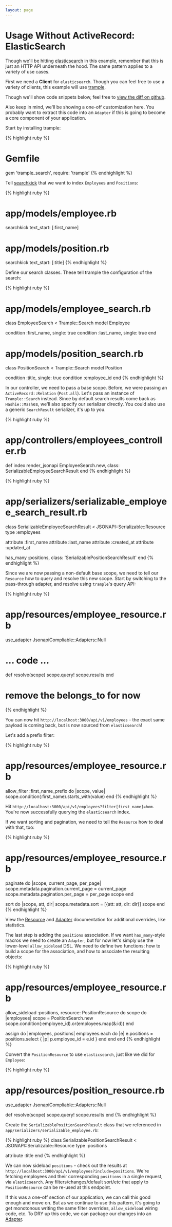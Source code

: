 ```yaml
---
layout: page
---
```


Usage Without ActiveRecord: ElasticSearch
==========

Though we'll be hitting [elasticsearch](https://www.elastic.co) in this
example, remember that this is just an HTTP API underneath the hood. The
same pattern applies to a variety of use cases.

First we need a **Client** for `elasticsearch`. Though you can feel free
to use a variety of clients, this example will use [trample](http://richmolj.github.io/trample).

Though we'll show code snippets below, feel free to [view the diff on
github](https://github.com/jsonapi-suite/employee_directory/compare/step_23_disassociation...elasticsearch).

Also keep in mind, we'll be showing a one-off customization here. You
probably want to extract this code into an `Adapter` if this is going to
become a core component of your application.

Start by installing trample:

{% highlight ruby %}
# Gemfile
gem 'trample_search', require: 'trample'
{% endhighlight %}

Tell [searchkick](https://github.com/ankane/searchkick) that we want to
index `Employee`s and `Position`s:

{% highlight ruby %}
# app/models/employee.rb
searchkick text_start: [:first_name]

# app/models/position.rb
searchkick text_start: [:title]
{% endhighlight %}

Define our search classes. These tell trample the configuration of the
search:

{% highlight ruby %}
# app/models/employee_search.rb
class EmployeeSearch < Trample::Search
  model Employee

  condition :first_name, single: true
  condition :last_name, single: true
end

# app/models/position_search.rb
class PositionSearch < Trample::Search
  model Position

  condition :title, single: true
  condition :employee_id
end
{% endhighlight %}

In our controller, we need to pass a base scope. Before, we were passing
an `ActiveRecord::Relation` (`Post.all`). Let's pass an instance
of `Trample::Search` instead. Since by default search results come back
as `Hashie::Mash`es, we'll also specify our serializer directly. You
could also use a generic `SearchResult` serializer, it's up to you.

{% highlight ruby %}
# app/controllers/employees_controller.rb
def index
  render_jsonapi EmployeeSearch.new,
    class: SerializableEmployeeSearchResult
end
{% endhighlight %}

{% highlight ruby %}
# app/serializers/serializable_employee_search_result.rb
class SerializableEmployeeSearchResult < JSONAPI::Serializable::Resource
  type :employees

  attribute :first_name
  attribute :last_name
  attribute :created_at
  attribute :updated_at

  has_many :positions, class: 'SerializablePositionSearchResult'
end
{% endhighlight %}

Since we are now passing a non-default base scope, we need to tell our
`Resource` how to query and resolve this new scope. Start by switching to
the pass-through adapter, and resolve using `trample`'s query API:

{% highlight ruby %}
# app/resources/employee_resource.rb
use_adapter JsonapiCompliable::Adapters::Null
# ... code ...
def resolve(scope)
  scope.query!
  scope.results
end

# remove the belongs_to for now
{% endhighlight %}



You can now hit `http://localhost:3000/api/v1/employees` - the exact
same payload is coming back, but is now sourced from `elasticsearch`!

Let's add a prefix filter:

{% highlight ruby %}
# app/resources/employee_resource.rb
allow_filter :first_name_prefix do |scope, value|
  scope.condition(:first_name).starts_with(value)
end
{% endhighlight %}

Hit `http://localhost:3000/api/v1/employees?filter[first_name]=hom`.
You're now successfully querying the `elasticsearch` index.

 If we want sorting and pagination, we need to tell the `Resource`
 how to deal with that, too:

{% highlight ruby %}
# app/resources/employee_resource.rb
paginate do |scope, current_page, per_page|
  scope.metadata.pagination.current_page = current_page
  scope.metadata.pagination.per_page = per_page
  scope
end

sort do |scope, att, dir|
  scope.metadata.sort = [{att: att, dir: dir}]
  scope
end
{% endhighlight %}

View the [Resource](https://jsonapi-suite.github.io/jsonapi_compliable/JsonapiCompliable/Resource.html) and [Adapter](https://jsonapi-suite.github.io/jsonapi_compliable/JsonapiCompliable/Adapters/Abstract.html) documentation for additional overrides, like statistics.

The last step is adding the `positions` association. If we want
`has_many`-style macros we need to create an `Adapter`, but for now
let's simply use the lower-level `allow_sideload` DSL. We need to define
two functions: how to build a scope for the association, and how to
associate the resulting objects:

{% highlight ruby %}
# app/resources/employee_resource.rb
allow_sideload :positions, resource: PositionResource do
  scope do |employees|
    scope = PositionSearch.new
    scope.condition(:employee_id).or(employees.map(&:id))
  end

  assign do |employees, positions|
    employees.each do |e|
      e.positions = positions.select { |p| p.employee_id = e.id }
    end
  end
end
{% endhighlight %}

Convert the `PositionResource` to use `elasticsearch`, just like we did
for `Employee`:

{% highlight ruby %}
# app/resources/position_resource.rb
use_adapter JsonapiCompliable::Adapters::Null

def resolve(scope)
  scope.query!
  scope.results
end
{% endhighlight %}

Create the `SerializablePositionSearchResult` class that we referenced
in `app/serializers/serializable_employee.rb`:

{% highlight ruby %}
class SerializablePositionSearchResult < JSONAPI::Serializable::Resource
  type :positions

  attribute :title
end
{% endhighlight %}

We can now sideload `positions` - check out the results at
`http://localhost:3000/api/v1/employees?include=positions`. We're
fetching employees and their corresponding `positions` in a single
request, via `elasticsearch`. Any filters/changes/default sort/etc that
apply to `PositionResource` can be re-used at this endpoint.

If this was a one-off section of our application, we can call this good
enough and move on. But as we continue to use this pattern, it's going
to get monotonous writing the same filter overrides, `allow_sideload`
wiring code, etc. To DRY up this code, we can package our changes into
an [Adapter](https://jsonapi-suite.github.io/jsonapi_compliable/JsonapiCompliable/Adapters/Abstract.html).
